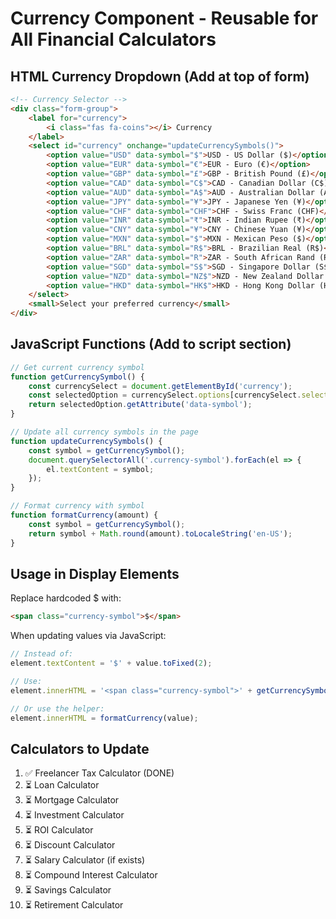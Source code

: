 # Currency Component - Reusable for All Financial Calculators

## HTML Currency Dropdown (Add at top of form)

```html
<!-- Currency Selector -->
<div class="form-group">
    <label for="currency">
        <i class="fas fa-coins"></i> Currency
    </label>
    <select id="currency" onchange="updateCurrencySymbols()">
        <option value="USD" data-symbol="$">USD - US Dollar ($)</option>
        <option value="EUR" data-symbol="€">EUR - Euro (€)</option>
        <option value="GBP" data-symbol="£">GBP - British Pound (£)</option>
        <option value="CAD" data-symbol="C$">CAD - Canadian Dollar (C$)</option>
        <option value="AUD" data-symbol="A$">AUD - Australian Dollar (A$)</option>
        <option value="JPY" data-symbol="¥">JPY - Japanese Yen (¥)</option>
        <option value="CHF" data-symbol="CHF">CHF - Swiss Franc (CHF)</option>
        <option value="INR" data-symbol="₹">INR - Indian Rupee (₹)</option>
        <option value="CNY" data-symbol="¥">CNY - Chinese Yuan (¥)</option>
        <option value="MXN" data-symbol="$">MXN - Mexican Peso ($)</option>
        <option value="BRL" data-symbol="R$">BRL - Brazilian Real (R$)</option>
        <option value="ZAR" data-symbol="R">ZAR - South African Rand (R)</option>
        <option value="SGD" data-symbol="S$">SGD - Singapore Dollar (S$)</option>
        <option value="NZD" data-symbol="NZ$">NZD - New Zealand Dollar (NZ$)</option>
        <option value="HKD" data-symbol="HK$">HKD - Hong Kong Dollar (HK$)</option>
    </select>
    <small>Select your preferred currency</small>
</div>
```

## JavaScript Functions (Add to script section)

```javascript
// Get current currency symbol
function getCurrencySymbol() {
    const currencySelect = document.getElementById('currency');
    const selectedOption = currencySelect.options[currencySelect.selectedIndex];
    return selectedOption.getAttribute('data-symbol');
}

// Update all currency symbols in the page
function updateCurrencySymbols() {
    const symbol = getCurrencySymbol();
    document.querySelectorAll('.currency-symbol').forEach(el => {
        el.textContent = symbol;
    });
}

// Format currency with symbol
function formatCurrency(amount) {
    const symbol = getCurrencySymbol();
    return symbol + Math.round(amount).toLocaleString('en-US');
}
```

## Usage in Display Elements

Replace hardcoded $ with:
```html
<span class="currency-symbol">$</span>
```

When updating values via JavaScript:
```javascript
// Instead of:
element.textContent = '$' + value.toFixed(2);

// Use:
element.innerHTML = '<span class="currency-symbol">' + getCurrencySymbol() + '</span>' + Math.round(value).toLocaleString();

// Or use the helper:
element.innerHTML = formatCurrency(value);
```

## Calculators to Update
1. ✅ Freelancer Tax Calculator (DONE)
2. ⏳ Loan Calculator
3. ⏳ Mortgage Calculator
4. ⏳ Investment Calculator
5. ⏳ ROI Calculator
6. ⏳ Discount Calculator
7. ⏳ Salary Calculator (if exists)
8. ⏳ Compound Interest Calculator
9. ⏳ Savings Calculator
10. ⏳ Retirement Calculator
